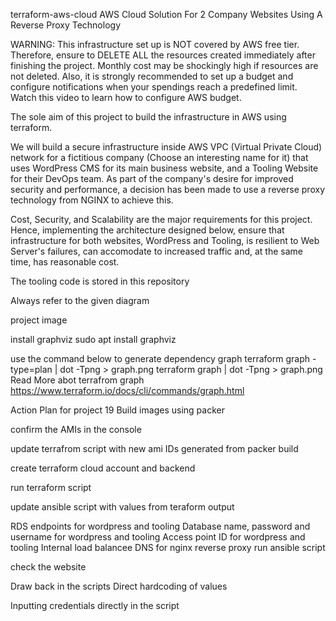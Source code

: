 terraform-aws-cloud
AWS Cloud Solution For 2 Company Websites Using A Reverse Proxy Technology

WARNING: This infrastructure set up is NOT covered by AWS free tier. Therefore, ensure to DELETE ALL the resources created immediately after finishing the project. Monthly cost may be shockingly high if resources are not deleted. Also, it is strongly recommended to set up a budget and configure notifications when your spendings reach a predefined limit. Watch this video to learn how to configure AWS budget.

The sole aim of this project to build the infrastructure in AWS using terraform.

We will build a secure infrastructure inside AWS VPC (Virtual Private Cloud) network for a fictitious company (Choose an interesting name for it) that uses WordPress CMS for its main business website, and a Tooling Website for their DevOps team. As part of the company's desire for improved security and performance, a decision has been made to use a reverse proxy technology from NGINX to achieve this.

Cost, Security, and Scalability are the major requirements for this project. Hence, implementing the architecture designed below, ensure that infrastructure for both websites, WordPress and Tooling, is resilient to Web Server's failures, can accomodate to increased traffic and, at the same time, has reasonable cost.

The tooling code is stored in this repository

Always refer to the given diagram

project image

install graphviz
sudo apt install graphviz

use the command below to generate dependency graph
terraform graph -type=plan | dot -Tpng > graph.png
terraform graph | dot -Tpng > graph.png
Read More abot terrafrom graph
https://www.terraform.io/docs/cli/commands/graph.html

Action Plan for project 19
Build images using packer

confirm the AMIs in the console

update terrafrom script with new ami IDs generated from packer build

create terraform cloud account and backend

run terraform script

update ansible script with values from teraform output

RDS endpoints for wordpress and tooling
Database name, password and username for wordpress and tooling
Access point ID for wordpress and tooling
Internal load balancee DNS for nginx reverse proxy
run ansible script

check the website

Draw back in the scripts
Direct hardcoding of values

Inputting credentials directly in the script
